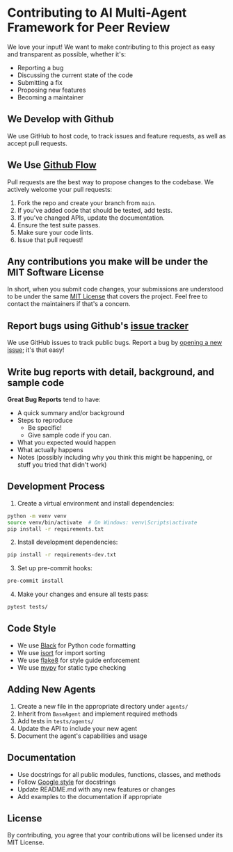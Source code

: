 # Contributing to AI Multi-Agent Framework for Peer Review

We love your input! We want to make contributing to this project as easy and transparent as possible, whether it's:

- Reporting a bug
- Discussing the current state of the code
- Submitting a fix
- Proposing new features
- Becoming a maintainer

## We Develop with Github

We use GitHub to host code, to track issues and feature requests, as well as accept pull requests.

## We Use [Github Flow](https://guides.github.com/introduction/flow/index.html)

Pull requests are the best way to propose changes to the codebase. We actively welcome your pull requests:

1. Fork the repo and create your branch from `main`.
2. If you've added code that should be tested, add tests.
3. If you've changed APIs, update the documentation.
4. Ensure the test suite passes.
5. Make sure your code lints.
6. Issue that pull request!

## Any contributions you make will be under the MIT Software License

In short, when you submit code changes, your submissions are understood to be under the same [MIT License](http://choosealicense.com/licenses/mit/) that covers the project. Feel free to contact the maintainers if that's a concern.

## Report bugs using Github's [issue tracker](https://github.com/jamessekatawa12/peer_review_ai/issues)

We use GitHub issues to track public bugs. Report a bug by [opening a new issue](https://github.com/jamessekatawa12/peer_review_ai/issues/new); it's that easy!

## Write bug reports with detail, background, and sample code

**Great Bug Reports** tend to have:

- A quick summary and/or background
- Steps to reproduce
  - Be specific!
  - Give sample code if you can.
- What you expected would happen
- What actually happens
- Notes (possibly including why you think this might be happening, or stuff you tried that didn't work)

## Development Process

1. Create a virtual environment and install dependencies:
```bash
python -m venv venv
source venv/bin/activate  # On Windows: venv\Scripts\activate
pip install -r requirements.txt
```

2. Install development dependencies:
```bash
pip install -r requirements-dev.txt
```

3. Set up pre-commit hooks:
```bash
pre-commit install
```

4. Make your changes and ensure all tests pass:
```bash
pytest tests/
```

## Code Style

- We use [Black](https://github.com/psf/black) for Python code formatting
- We use [isort](https://pycqa.github.io/isort/) for import sorting
- We use [flake8](https://flake8.pycqa.org/) for style guide enforcement
- We use [mypy](http://mypy-lang.org/) for static type checking

## Adding New Agents

1. Create a new file in the appropriate directory under `agents/`
2. Inherit from `BaseAgent` and implement required methods
3. Add tests in `tests/agents/`
4. Update the API to include your new agent
5. Document the agent's capabilities and usage

## Documentation

- Use docstrings for all public modules, functions, classes, and methods
- Follow [Google style](https://google.github.io/styleguide/pyguide.html#38-comments-and-docstrings) for docstrings
- Update README.md with any new features or changes
- Add examples to the documentation if appropriate

## License

By contributing, you agree that your contributions will be licensed under its MIT License. 